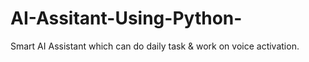 # AI-Assitant-Using-Python-
Smart AI Assistant which can do daily task &amp; work on voice activation.
